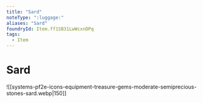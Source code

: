 ```yaml
---
title: "Sard"
noteType: ":luggage:"
aliases: "Sard"
foundryId: Item.ff1SB31LwWcxnDPq
tags:
  - Item
---
```


# Sard
![[systems-pf2e-icons-equipment-treasure-gems-moderate-semiprecious-stones-sard.webp|150]]
